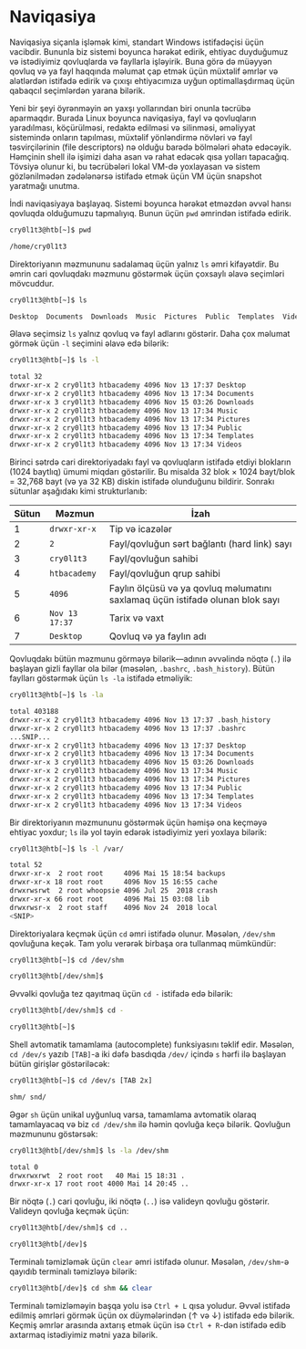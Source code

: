 # Naviqasiya

Naviqasiya siçanla işləmək kimi, standart Windows istifadəçisi üçün vacibdir. Bununla biz sistemi boyunca hərəkət edirik, ehtiyac duyduğumuz və istədiyimiz qovluqlarda və fayllarla işləyirik. Buna görə də müəyyən qovluq və ya fayl haqqında məlumat çap etmək üçün müxtəlif əmrlər və alətlərdən istifadə edirik və çıxışı ehtiyacımıza uyğun optimallaşdırmaq üçün qabaqcıl seçimlərdən yarana bilərik.

Yeni bir şeyi öyrənməyin ən yaxşı yollarından biri onunla təcrübə aparmaqdır. Burada Linux boyunca naviqasiya, fayl və qovluqların yaradılması, köçürülməsi, redaktə edilməsi və silinməsi, əməliyyat sistemində onların tapılması, müxtəlif yönləndirmə növləri və fayl təsvirçilərinin (file descriptors) nə olduğu barədə bölmələri əhatə edəcəyik. Həmçinin shell ilə işimizi daha asan və rahat edəcək qısa yolları tapacağıq. Tövsiyə olunur ki, bu təcrübələri lokal VM-də yoxlayasan və sistem gözlənilmədən zədələnərsə istifadə etmək üçün VM üçün snapshot yaratmağı unutma.

İndi naviqasiyaya başlayaq. Sistemi boyunca hərəkət etməzdən əvvəl hansı qovluqda olduğumuzu tapmalıyıq. Bunun üçün `pwd` əmrindən istifadə edirik.

```bash
cry0l1t3@htb[~]$ pwd

/home/cry0l1t3
```

Direktoriyanın məzmununu sadalamaq üçün yalnız `ls` əmri kifayətdir. Bu əmrin cari qovluqdakı məzmunu göstərmək üçün çoxsaylı əlavə seçimləri mövcuddur.

```bash
cry0l1t3@htb[~]$ ls

Desktop  Documents  Downloads  Music  Pictures  Public  Templates  Videos
```

Əlavə seçimsiz `ls` yalnız qovluq və fayl adlarını göstərir. Daha çox məlumat görmək üçün `-l` seçimini əlavə edə bilərik:

```bash
cry0l1t3@htb[~]$ ls -l

total 32
drwxr-xr-x 2 cry0l1t3 htbacademy 4096 Nov 13 17:37 Desktop
drwxr-xr-x 2 cry0l1t3 htbacademy 4096 Nov 13 17:34 Documents
drwxr-xr-x 3 cry0l1t3 htbacademy 4096 Nov 15 03:26 Downloads
drwxr-xr-x 2 cry0l1t3 htbacademy 4096 Nov 13 17:34 Music
drwxr-xr-x 2 cry0l1t3 htbacademy 4096 Nov 13 17:34 Pictures
drwxr-xr-x 2 cry0l1t3 htbacademy 4096 Nov 13 17:34 Public
drwxr-xr-x 2 cry0l1t3 htbacademy 4096 Nov 13 17:34 Templates
drwxr-xr-x 2 cry0l1t3 htbacademy 4096 Nov 13 17:34 Videos
```

Birinci sətrdə cari direktoriyadakı fayl və qovluqların istifadə etdiyi blokların (1024 baytlıq) ümumi miqdarı göstərilir. Bu misalda 32 blok × 1024 bayt/blok = 32,768 bayt (və ya 32 KB) diskin istifadə olunduğunu bildirir. Sonrakı sütunlar aşağıdakı kimi strukturlanıb:

| Sütun | Məzmun         | İzah                                                                          |
| ----- | -------------- | ----------------------------------------------------------------------------- |
| 1     | `drwxr-xr-x`   | Tip və icazələr                                                               |
| 2     | `2`            | Fayl/qovluğun sərt bağlantı (hard link) sayı                                  |
| 3     | `cry0l1t3`     | Fayl/qovluğun sahibi                                                          |
| 4     | `htbacademy`   | Fayl/qovluğun qrup sahibi                                                     |
| 5     | `4096`         | Faylın ölçüsü və ya qovluq məlumatını saxlamaq üçün istifadə olunan blok sayı |
| 6     | `Nov 13 17:37` | Tarix və vaxt                                                                 |
| 7     | `Desktop`      | Qovluq və ya faylın adı                                                       |

Qovluqdakı bütün məzmunu görməyə bilərik—adının əvvəlində nöqtə (`.`) ilə başlayan gizli fayllar ola bilər (məsələn, `.bashrc`, `.bash_history`). Bütün faylları göstərmək üçün `ls -la` istifadə etməliyik:

```bash
cry0l1t3@htb[~]$ ls -la

total 403188
drwxr-xr-x 2 cry0l1t3 htbacademy 4096 Nov 13 17:37 .bash_history
drwxr-xr-x 2 cry0l1t3 htbacademy 4096 Nov 13 17:37 .bashrc
...SNIP...
drwxr-xr-x 2 cry0l1t3 htbacademy 4096 Nov 13 17:37 Desktop
drwxr-xr-x 2 cry0l1t3 htbacademy 4096 Nov 13 17:34 Documents
drwxr-xr-x 3 cry0l1t3 htbacademy 4096 Nov 15 03:26 Downloads
drwxr-xr-x 2 cry0l1t3 htbacademy 4096 Nov 13 17:34 Music
drwxr-xr-x 2 cry0l1t3 htbacademy 4096 Nov 13 17:34 Pictures
drwxr-xr-x 2 cry0l1t3 htbacademy 4096 Nov 13 17:34 Public
drwxr-xr-x 2 cry0l1t3 htbacademy 4096 Nov 13 17:34 Templates
drwxr-xr-x 2 cry0l1t3 htbacademy 4096 Nov 13 17:34 Videos
```

Bir direktoriyanın məzmununu göstərmək üçün həmişə ona keçməyə ehtiyac yoxdur; `ls` ilə yol təyin edərək istədiyimiz yeri yoxlaya bilərik:

```bash
cry0l1t3@htb[~]$ ls -l /var/

total 52
drwxr-xr-x  2 root root     4096 Mai 15 18:54 backups
drwxr-xr-x 18 root root     4096 Nov 15 16:55 cache
drwxrwsrwt  2 root whoopsie 4096 Jul 25  2018 crash
drwxr-xr-x 66 root root     4096 Mai 15 03:08 lib
drwxrwsr-x  2 root staff    4096 Nov 24  2018 local
<SNIP>
```

Direktoriyalara keçmək üçün `cd` əmri istifadə olunur. Məsələn, `/dev/shm` qovluğuna keçək. Tam yolu verərək birbaşa ora tullanmaq mümkündür:

```bash
cry0l1t3@htb[~]$ cd /dev/shm

cry0l1t3@htb[/dev/shm]$
```

Əvvəlki qovluğa tez qayıtmaq üçün `cd -` istifadə edə bilərik:

```bash
cry0l1t3@htb[/dev/shm]$ cd -

cry0l1t3@htb[~]$
```

Shell avtomatik tamamlama (autocomplete) funksiyasını təklif edir. Məsələn, `cd /dev/s` yazıb `[TAB]`-a iki dəfə basdıqda `/dev/` içində `s` hərfi ilə başlayan bütün girişlər göstəriləcək:

```bash
cry0l1t3@htb[~]$ cd /dev/s [TAB 2x]

shm/ snd/
```

Əgər `sh` üçün unikal uyğunluq varsa, tamamlama avtomatik olaraq tamamlayacaq və biz `cd /dev/shm` ilə həmin qovluğa keçə bilərik. Qovluğun məzmununu göstərsək:

```bash
cry0l1t3@htb[/dev/shm]$ ls -la /dev/shm

total 0
drwxrwxrwt  2 root root   40 Mai 15 18:31 .
drwxr-xr-x 17 root root 4000 Mai 14 20:45 ..
```

Bir nöqtə (`.`) cari qovluğu, iki nöqtə (`..`) isə valideyn qovluğu göstərir. Valideyn qovluğa keçmək üçün:

```bash
cry0l1t3@htb[/dev/shm]$ cd ..

cry0l1t3@htb[/dev]$
```

Terminalı təmizləmək üçün `clear` əmri istifadə olunur. Məsələn, `/dev/shm`-ə qayıdıb terminalı təmizləyə bilərik:

```bash
cry0l1t3@htb[/dev]$ cd shm && clear
```

Terminalı təmizləməyin başqa yolu isə `Ctrl + L` qısa yoludur. Əvvəl istifadə edilmiş əmrləri görmək üçün ox düymələrindən (↑ və ↓) istifadə edə bilərik. Keçmiş əmrlər arasında axtarış etmək üçün isə `Ctrl + R`-dən istifadə edib axtarmaq istədiyimiz mətni yaza bilərik.
